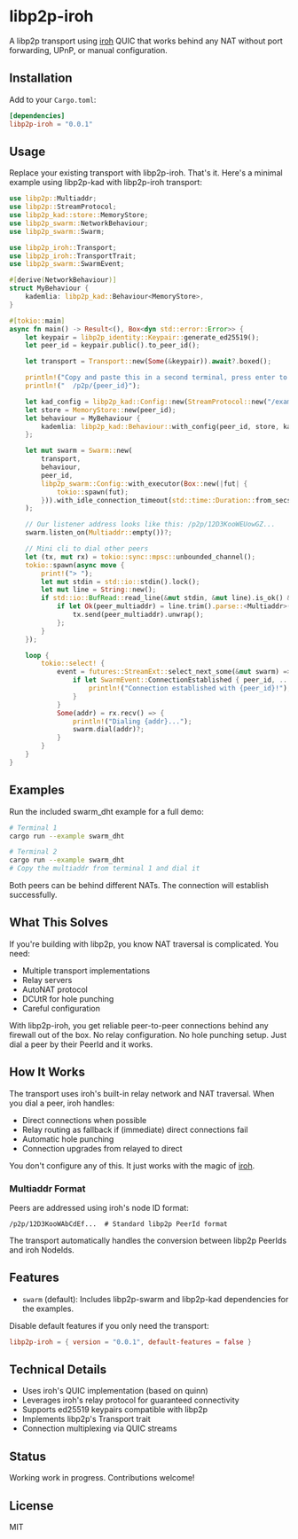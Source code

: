 # libp2p-iroh

A libp2p transport using [iroh](https://github.com/n0-computer/iroh) QUIC that works behind any NAT without port forwarding, UPnP, or manual configuration.

## Installation

Add to your `Cargo.toml`:

```toml
[dependencies]
libp2p-iroh = "0.0.1"
```

## Usage

Replace your existing transport with libp2p-iroh. That's it.
Here's a minimal example using libp2p-kad with libp2p-iroh transport:

```rust
use libp2p::Multiaddr;
use libp2p::StreamProtocol;
use libp2p_kad::store::MemoryStore;
use libp2p_swarm::NetworkBehaviour;
use libp2p_swarm::Swarm;

use libp2p_iroh::Transport;
use libp2p_iroh::TransportTrait;
use libp2p_swarm::SwarmEvent;

#[derive(NetworkBehaviour)]
struct MyBehaviour {
    kademlia: libp2p_kad::Behaviour<MemoryStore>,
}

#[tokio::main]
async fn main() -> Result<(), Box<dyn std::error::Error>> {
    let keypair = libp2p_identity::Keypair::generate_ed25519();
    let peer_id = keypair.public().to_peer_id();

    let transport = Transport::new(Some(&keypair)).await?.boxed();

    println!("Copy and paste this in a second terminal, press enter to connect back to this node from anywhere:");
    println!("  /p2p/{peer_id}");

    let kad_config = libp2p_kad::Config::new(StreamProtocol::new("/example/kad/1.0.0"));
    let store = MemoryStore::new(peer_id);
    let behaviour = MyBehaviour {
        kademlia: libp2p_kad::Behaviour::with_config(peer_id, store, kad_config),
    };

    let mut swarm = Swarm::new(
        transport,
        behaviour,
        peer_id,
        libp2p_swarm::Config::with_executor(Box::new(|fut| {
            tokio::spawn(fut);
        })).with_idle_connection_timeout(std::time::Duration::from_secs(300)),
    );

    // Our listener address looks like this: /p2p/12D3KooWEUowGZ...
    swarm.listen_on(Multiaddr::empty())?;

    // Mini cli to dial other peers
    let (tx, mut rx) = tokio::sync::mpsc::unbounded_channel();
    tokio::spawn(async move {
        print!("> ");
        let mut stdin = std::io::stdin().lock();
        let mut line = String::new();
        if std::io::BufRead::read_line(&mut stdin, &mut line).is_ok() && !line.is_empty() {
            if let Ok(peer_multiaddr) = line.trim().parse::<Multiaddr>() {
                tx.send(peer_multiaddr).unwrap();
            };
        }
    });

    loop {
        tokio::select! {
            event = futures::StreamExt::select_next_some(&mut swarm) => {
                if let SwarmEvent::ConnectionEstablished { peer_id, .. } = event {
                    println!("Connection established with {peer_id}!");
                }
            }
            Some(addr) = rx.recv() => {
                println!("Dialing {addr}...");
                swarm.dial(addr)?;
            }
        }
    }
}
```

## Examples

Run the included swarm_dht example for a full demo:

```bash
# Terminal 1
cargo run --example swarm_dht

# Terminal 2 
cargo run --example swarm_dht
# Copy the multiaddr from terminal 1 and dial it
```

Both peers can be behind different NATs. The connection will establish successfully.

## What This Solves

If you're building with libp2p, you know NAT traversal is complicated. You need:
- Multiple transport implementations
- Relay servers
- AutoNAT protocol
- DCUtR for hole punching
- Careful configuration

With libp2p-iroh, you get reliable peer-to-peer connections behind any firewall out of the box. No relay configuration. No hole punching setup. Just dial a peer by their PeerId and it works.

## How It Works

The transport uses iroh's built-in relay network and NAT traversal. When you dial a peer, iroh handles:
- Direct connections when possible
- Relay routing as fallback if (immediate) direct connections fail
- Automatic hole punching
- Connection upgrades from relayed to direct

You don't configure any of this. It just works with the magic of [iroh](https://github.com/n0-computer/iroh).


### Multiaddr Format

Peers are addressed using iroh's node ID format:

```
/p2p/12D3KooWAbCdEf...  # Standard libp2p PeerId format
```

The transport automatically handles the conversion between libp2p PeerIds and iroh NodeIds.

## Features

- `swarm` (default): Includes libp2p-swarm and libp2p-kad dependencies for the examples.

Disable default features if you only need the transport:

```toml
libp2p-iroh = { version = "0.0.1", default-features = false }
```

## Technical Details

- Uses iroh's QUIC implementation (based on quinn)
- Leverages iroh's relay protocol for guaranteed connectivity
- Supports ed25519 keypairs compatible with libp2p
- Implements libp2p's Transport trait
- Connection multiplexing via QUIC streams

## Status

Working work in progress. Contributions welcome!

## License

MIT
